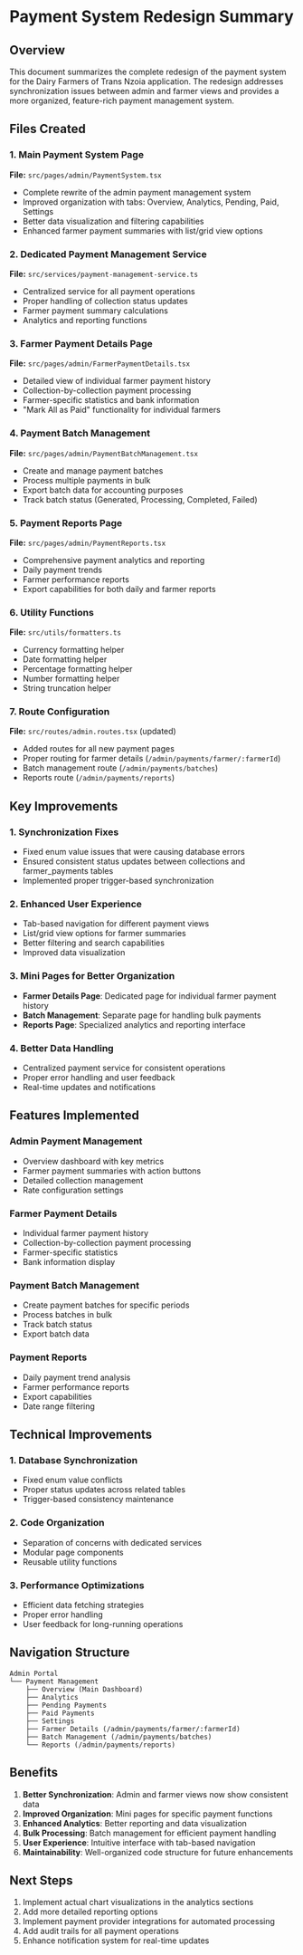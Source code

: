 # Payment System Redesign Summary

## Overview
This document summarizes the complete redesign of the payment system for the Dairy Farmers of Trans Nzoia application. The redesign addresses synchronization issues between admin and farmer views and provides a more organized, feature-rich payment management system.

## Files Created

### 1. Main Payment System Page
**File:** `src/pages/admin/PaymentSystem.tsx`
- Complete rewrite of the admin payment management system
- Improved organization with tabs: Overview, Analytics, Pending, Paid, Settings
- Better data visualization and filtering capabilities
- Enhanced farmer payment summaries with list/grid view options

### 2. Dedicated Payment Management Service
**File:** `src/services/payment-management-service.ts`
- Centralized service for all payment operations
- Proper handling of collection status updates
- Farmer payment summary calculations
- Analytics and reporting functions

### 3. Farmer Payment Details Page
**File:** `src/pages/admin/FarmerPaymentDetails.tsx`
- Detailed view of individual farmer payment history
- Collection-by-collection payment processing
- Farmer-specific statistics and bank information
- "Mark All as Paid" functionality for individual farmers

### 4. Payment Batch Management
**File:** `src/pages/admin/PaymentBatchManagement.tsx`
- Create and manage payment batches
- Process multiple payments in bulk
- Export batch data for accounting purposes
- Track batch status (Generated, Processing, Completed, Failed)

### 5. Payment Reports Page
**File:** `src/pages/admin/PaymentReports.tsx`
- Comprehensive payment analytics and reporting
- Daily payment trends
- Farmer performance reports
- Export capabilities for both daily and farmer reports

### 6. Utility Functions
**File:** `src/utils/formatters.ts`
- Currency formatting helper
- Date formatting helper
- Percentage formatting helper
- Number formatting helper
- String truncation helper

### 7. Route Configuration
**File:** `src/routes/admin.routes.tsx` (updated)
- Added routes for all new payment pages
- Proper routing for farmer details (`/admin/payments/farmer/:farmerId`)
- Batch management route (`/admin/payments/batches`)
- Reports route (`/admin/payments/reports`)

## Key Improvements

### 1. Synchronization Fixes
- Fixed enum value issues that were causing database errors
- Ensured consistent status updates between collections and farmer_payments tables
- Implemented proper trigger-based synchronization

### 2. Enhanced User Experience
- Tab-based navigation for different payment views
- List/grid view options for farmer summaries
- Better filtering and search capabilities
- Improved data visualization

### 3. Mini Pages for Better Organization
- **Farmer Details Page**: Dedicated page for individual farmer payment history
- **Batch Management**: Separate page for handling bulk payments
- **Reports Page**: Specialized analytics and reporting interface

### 4. Better Data Handling
- Centralized payment service for consistent operations
- Proper error handling and user feedback
- Real-time updates and notifications

## Features Implemented

### Admin Payment Management
- Overview dashboard with key metrics
- Farmer payment summaries with action buttons
- Detailed collection management
- Rate configuration settings

### Farmer Payment Details
- Individual farmer payment history
- Collection-by-collection payment processing
- Farmer-specific statistics
- Bank information display

### Payment Batch Management
- Create payment batches for specific periods
- Process batches in bulk
- Track batch status
- Export batch data

### Payment Reports
- Daily payment trend analysis
- Farmer performance reports
- Export capabilities
- Date range filtering

## Technical Improvements

### 1. Database Synchronization
- Fixed enum value conflicts
- Proper status updates across related tables
- Trigger-based consistency maintenance

### 2. Code Organization
- Separation of concerns with dedicated services
- Modular page components
- Reusable utility functions

### 3. Performance Optimizations
- Efficient data fetching strategies
- Proper error handling
- User feedback for long-running operations

## Navigation Structure
```
Admin Portal
└── Payment Management
    ├── Overview (Main Dashboard)
    ├── Analytics
    ├── Pending Payments
    ├── Paid Payments
    ├── Settings
    ├── Farmer Details (/admin/payments/farmer/:farmerId)
    ├── Batch Management (/admin/payments/batches)
    └── Reports (/admin/payments/reports)
```

## Benefits

1. **Better Synchronization**: Admin and farmer views now show consistent data
2. **Improved Organization**: Mini pages for specific payment functions
3. **Enhanced Analytics**: Better reporting and data visualization
4. **Bulk Processing**: Batch management for efficient payment handling
5. **User Experience**: Intuitive interface with tab-based navigation
6. **Maintainability**: Well-organized code structure for future enhancements

## Next Steps

1. Implement actual chart visualizations in the analytics sections
2. Add more detailed reporting options
3. Implement payment provider integrations for automated processing
4. Add audit trails for all payment operations
5. Enhance notification system for real-time updates